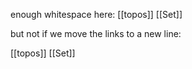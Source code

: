 


enough whitespace here: [[topos]] [[Set]]

but not if we move the links to a new line:

[[topos]] [[Set]]



